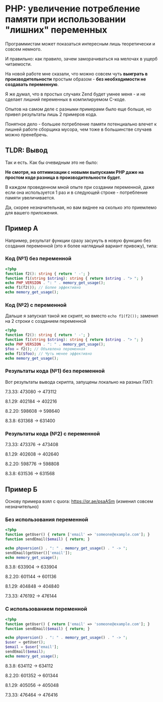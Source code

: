 # PHP: увеличение потребление памяти при использовании "лишних" переменных

Программистам может показаться интересным лишь теоретически и совсем немного.

И правильно: как правило, зачем заморачиваться на мелочах в ущерб читаемости.

На новой работе мне сказали, что можно совсем чуть 
**выиграть в производительности** простым образом - **без необходимости не создавать переменную**.

Я же думал, что в простых случаях Zend будет умнее меня - и не сделает лишний переменных в компилируемом C-коде.

Опытов на самом деле с разными примерами было еще больше, но привел результаты лишь 2 примеров кода.

Понятное дело - большее потребление памяти потенциально влечет к лишней работе сборщика мусора, чем тоже в большинстве
случаев можно пренебречь.

## TLDR: Вывод

Так и есть. Как бы очевидным это не было:

**Не смотря, на оптимизации с новыми выпусками PHP даже на простом коде разница в производительности будет.**

В каждом проведенном мной опыте при создании переменной, даже если она используется 1 раз и в следующей строке -
потребление памяти увеличивается.

Да, скорее незначительная, но вам виднее на сколько это приемлемо для вашего приложения.

## Пример А

Например, результат функции сразу засунуть в новую функцию без создания переменной (это я более наглядный вариант
привожу), типа:

### Код (№1) без переменной

```php
<?php
function f2(): string { return ' -'; }
function f1(string $string): string { return $string . "> "; }
echo PHP_VERSION . ": " . memory_get_usage();
echo f1(f2()); // Более эффективно
echo memory_get_usage();
```

### Код (№2) с переменной

Дальше я запускал такой же скрипт, но вместо `echo f1(f2());` заменил на 2 строки с созданием переменной

```php
<?php
function f2(): string { return ' -'; }
function f1(string $string): string { return $string . "> "; }
echo PHP_VERSION . ": " . memory_get_usage();
$foo = f2(); // Объявлена переменная
echo f1($foo); // Чуть менее эффективно
echo memory_get_usage();
```

### Результаты кода (№1) без переменной

Вот результаты вывода скрипта, запущены локально на разных ПХП:

7.3.33: 473080 -> 473112

8.1.29: 402184 -> 402216

8.2.20: 598608 -> 598640

8.3.8: 631368 -> 631400

### Результаты кода (№2) с переменной

7.3.33: 473376 -> 473408

8.1.29: 402608 -> 402640

8.2.20: 598776 -> 598808

8.3.8: 631536 -> 631568

## Пример Б

Основу примера взял с quora: https://qr.ae/psaASm (изменил совсем незначительно)

### Без использования переменной
```php
<?php
function getUser() { return ['email' => 'someone@example.com']; }
function sendEmail($email) { return; }

echo phpversion() . ": " . memory_get_usage() . " -> ";
sendEmail(getUser()['email']);
echo memory_get_usage();
```

8.3.8: 633904 -> 633904

8.2.20: 601144 -> 601136

8.1.29: 404848 -> 404840

7.3.33: 476192 -> 476144


### C использованием переменной

```php
<?php
function getUser() { return ['email' => 'someone@example.com']; }
function sendEmail($email) { return; }

echo phpversion() . ": " . memory_get_usage() . " -> ";
$user = getUser();
$email = $user['email'];
sendEmail($email);
echo memory_get_usage();
```

8.3.8: 634112 -> 634112

8.2.20: 601352 -> 601344

8.1.29: 405056 -> 405048

7.3.33: 476464 -> 476416
